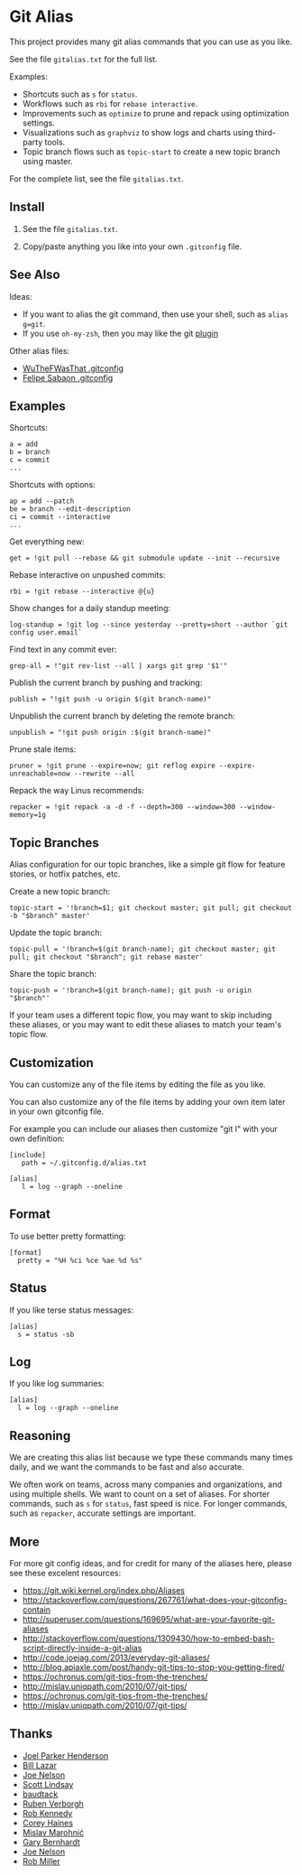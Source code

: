 ﻿# Git Alias

This project provides many git alias commands that you can use as you like.

See the file `gitalias.txt` for the full list.

Examples:

  * Shortcuts such as `s` for `status`.
  * Workflows such as `rbi` for `rebase interactive`.
  * Improvements such as `optimize` to prune and repack using optimization settings.
  * Visualizations such as `graphviz` to show logs and charts using third-party tools.
  * Topic branch flows such as `topic-start` to create a new topic branch using master.

For the complete list, see the file `gitalias.txt`.

## Install

  1. See the file `gitalias.txt`.

  2. Copy/paste anything you like into your own `.gitconfig` file.

## See Also

Ideas:

  * If you want to alias the git command, then use your shell, such as `alias g=git`.
  * If you use `oh-my-zsh`, then you may like the git [plugin](https://github.com/robbyrussell/oh-my-zsh/wiki/Plugin:git)

Other alias files:

  * [WuTheFWasThat .gitconfig](https://github.com/WuTheFWasThat/dotfiles/blob/master/.gitconfig)
  * [Felipe Sabaon .gitconfig](https://gist.github.com/felipesabino/6391408)


## Examples

Shortcuts:

    a = add
    b = branch
    c = commit
    ...

Shortcuts with options:

    ap = add --patch
    be = branch --edit-description
    ci = commit --interactive
    ...

Get everything new:

    get = !git pull --rebase && git submodule update --init --recursive

Rebase interactive on unpushed commits:

    rbi = !git rebase --interactive @{u}

Show changes for a daily standup meeting:

    log-standup = !git log --since yesterday --pretty=short --author `git config user.email`

Find text in any commit ever:

    grep-all = !"git rev-list --all | xargs git grep '$1'"

Publish the current branch by pushing and tracking:

    publish = "!git push -u origin $(git branch-name)"

Unpublish the current branch by deleting the remote branch:

    unpublish = "!git push origin :$(git branch-name)"

Prune stale items:

    pruner = !git prune --expire=now; git reflog expire --expire-unreachable=now --rewrite --all

Repack the way Linus recommends:

    repacker = !git repack -a -d -f --depth=300 --window=300 --window-memory=1g

## Topic Branches

Alias configuration for our topic branches, like a simple git flow for feature stories, or hotfix patches, etc.

Create a new topic branch:

    topic-start = '!branch=$1; git checkout master; git pull; git checkout -b "$branch" master'

Update the topic branch:

    topic-pull = '!branch=$(git branch-name); git checkout master; git pull; git checkout "$branch"; git rebase master'

Share the topic branch:

    topic-push = '!branch=$(git branch-name); git push -u origin "$branch"'

If your team uses a different topic flow, you may want to skip including these aliases, or you may want to edit these aliases to match your team's topic flow.

## Customization

You can customize any of the file items by editing the file as you like.

You can also customize any of the file items by adding your own item later in your own gitconfig file.

For example you can include our aliases then customize "git l" with your own definition:

    [include]
       path = ~/.gitconfig.d/alias.txt

    [alias]
       l = log --graph --oneline


## Format

To use better pretty formatting:

    [format]
      pretty = "%H %ci %ce %ae %d %s"


## Status

If you like terse status messages:

    [alias]
      s = status -sb

## Log

If you like log summaries:

    [alias]
      l = log --graph --oneline


## Reasoning

We are creating this alias list because we type these commands many times daily, and we want the commands to be fast and also accurate.

We often work on teams, across many companies and organizations, and using multiple shells. We want to count on a set of aliases. For shorter commands, such as `s` for `status`, fast speed is nice. For longer commands, such as `repacker`, accurate settings are important.

## More

For more git config ideas, and for credit for many of the aliases here, please see these excelent resources:

  * <https://git.wiki.kernel.org/index.php/Aliases>
  * <http://stackoverflow.com/questions/267761/what-does-your-gitconfig-contain>
  * <http://superuser.com/questions/169695/what-are-your-favorite-git-aliases>
  * <http://stackoverflow.com/questions/1309430/how-to-embed-bash-script-directly-inside-a-git-alias>
  * <http://code.joejag.com/2013/everyday-git-aliases/>
  * <http://blog.apiaxle.com/post/handy-git-tips-to-stop-you-getting-fired/>
  * <https://ochronus.com/git-tips-from-the-trenches/>
  * <http://mislav.uniqpath.com/2010/07/git-tips/>
  * <https://ochronus.com/git-tips-from-the-trenches/>
  * <http://mislav.uniqpath.com/2010/07/git-tips/>

## Thanks

  * [Joel Parker Henderson](https://github.com/joelparkerhenderson)
  * [Bill Lazar](https://github.com/billsaysthis)
  * [Joe Nelson](https://github.com/begriffs)
  * [Scott Lindsay](http://stackoverflow.com/users/167384/scott-lindsay)
  * [baudtack](http://baudtack.com)
  * [Ruben Verborgh](http://ruben.verborgh.org)
  * [Rob Kennedy](http://cs.wisc.edu/~rkennedy)
  * [Corey Haines](http://coreyhaines.com/)
  * [Mislav Marohnić](http://mislav.uniqpath.com/)
  * [Gary Bernhardt](http://destroyallsoftware.com)
  * [Joe Nelson](http://begriffs.com)
  * [Rob Miller](https://github.com/robmiller)
